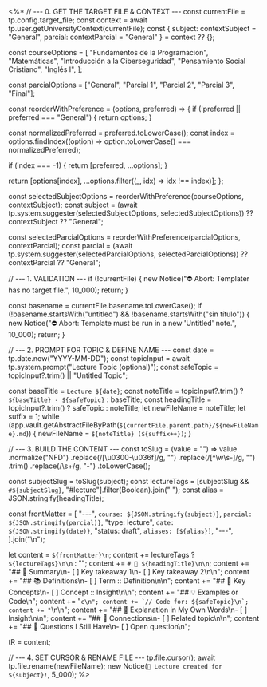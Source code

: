 <%*
// --- 0. GET THE TARGET FILE & CONTEXT ---
const currentFile = tp.config.target_file;
const context = await tp.user.getUniversityContext(currentFile);
const { subject: contextSubject = "General", parcial: contextParcial = "General" } = context ?? {};

const courseOptions = [
  "Fundamentos de la Programacion",
  "Matemáticas",
  "Introducción a la Ciberseguridad",
  "Pensamiento Social Cristiano",
  "Inglés I",
];

const parcialOptions = ["General", "Parcial 1", "Parcial 2", "Parcial 3", "Final"];

const reorderWithPreference = (options, preferred) => {
  if (!preferred || preferred === "General") {
    return options;
  }

  const normalizedPreferred = preferred.toLowerCase();
  const index = options.findIndex((option) => option.toLowerCase() === normalizedPreferred);

  if (index === -1) {
    return [preferred, ...options];
  }

  return [options[index], ...options.filter((_, idx) => idx !== index)];
};

const selectedSubjectOptions = reorderWithPreference(courseOptions, contextSubject);
const subject =
  (await tp.system.suggester(selectedSubjectOptions, selectedSubjectOptions)) ??
  contextSubject ??
  "General";

const selectedParcialOptions = reorderWithPreference(parcialOptions, contextParcial);
const parcial =
  (await tp.system.suggester(selectedParcialOptions, selectedParcialOptions)) ??
  contextParcial ??
  "General";

// --- 1. VALIDATION ---
if (!currentFile) {
  new Notice("⛔️ Abort: Templater has no target file.", 10_000);
  return;
}

const basename = currentFile.basename.toLowerCase();
if (!basename.startsWith("untitled") && !basename.startsWith("sin título")) {
  new Notice("⛔️ Abort: Template must be run in a new 'Untitled' note.", 10_000);
  return;
}

// --- 2. PROMPT FOR TOPIC & DEFINE NAME ---
const date = tp.date.now("YYYY-MM-DD");
const topicInput = await tp.system.prompt("Lecture Topic (optional)");
const safeTopic = topicInput?.trim() || "Untitled Topic";

const baseTitle = `Lecture ${date}`;
const noteTitle = topicInput?.trim() ? `${baseTitle} - ${safeTopic}` : baseTitle;
const headingTitle = topicInput?.trim() ? safeTopic : noteTitle;
let newFileName = noteTitle;
let suffix = 1;
while (app.vault.getAbstractFileByPath(`${currentFile.parent.path}/${newFileName}.md`)) {
  newFileName = `${noteTitle} (${suffix++})`;
}

// --- 3. BUILD THE CONTENT ---
const toSlug = (value = "") =>
  value
    .normalize("NFD")
    .replace(/[\u0300-\u036f]/g, "")
    .replace(/[^\w\s-]/g, "")
    .trim()
    .replace(/\s+/g, "-")
    .toLowerCase();

const subjectSlug = toSlug(subject);
const lectureTags = [subjectSlug && `#${subjectSlug}`, "#lecture"].filter(Boolean).join(" ");
const alias = JSON.stringify(headingTitle);

const frontMatter = [
  "---",
  `course: ${JSON.stringify(subject)}`,
  `parcial: ${JSON.stringify(parcial)}`,
  "type: lecture",
  `date: ${JSON.stringify(date)}`,
  "status: draft",
  `aliases: [${alias}]`,
  "---",
].join("\n");

let content = `${frontMatter}\n`;
content += lectureTags ? `${lectureTags}\n\n` : "";
content += `# 🧠 ${headingTitle}\n\n`;
content += "## 📜 Summary\n- [ ] Key takeaway 1\n- [ ] Key takeaway 2\n\n";
content += "## 📚 Definitions\n- [ ] Term :: Definition\n\n";
content += "## 🧩 Key Concepts\n- [ ] Concept :: Insight\n\n";
content += "## 💡 Examples or Code\n";
content += "```c\n";
content += `// Code for: ${safeTopic}\n`;
content += "```\n\n";
content += "## 🧭 Explanation in My Own Words\n- [ ] Insight\n\n";
content += "## 🔗 Connections\n- [ ] Related topic\n\n";
content += "## 🧠 Questions I Still Have\n- [ ] Open question\n";

tR = content;

// --- 4. SET CURSOR & RENAME FILE ---
tp.file.cursor();
await tp.file.rename(newFileName);
new Notice(`📘 Lecture created for ${subject}!`, 5_000);
%>

